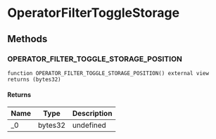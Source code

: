 # OperatorFilterToggleStorage









## Methods

### OPERATOR_FILTER_TOGGLE_STORAGE_POSITION

```solidity
function OPERATOR_FILTER_TOGGLE_STORAGE_POSITION() external view returns (bytes32)
```






#### Returns

| Name | Type | Description |
|---|---|---|
| _0 | bytes32 | undefined |




